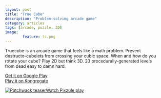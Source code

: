 ```yaml
---
layout: post
title: "True Cube"
description: "Problem-solving arcade game"
category: articles
tags: [arcade, puzzle, 3D]
image: 
        feature: tc.png
---
```

Truecube is an arcade game that feels like a math problem. Prevent destructo-cubelets from crossing your cubic space. When and how do you rotate your cube? Play 2D but think 3D. 23 procedurally-generated levels from dead easy to damn hard.

[Get it on Google Play](https://play.google.com/store/apps/details?id=com.OceanShip.TrueCubeDemo)<br>
[Play it on Kongregate](http://www.kongregate.com/games/creole34/true-cube-demo)

<a href="https://www.youtube.com/watch?v=qEWia5zPpPU" target="_blank"><img src="https://i1.ytimg.com/vi/qEWia5zPpPU/mqdefault.jpg" 
alt="Patchwack teaser" />Watch Pixzule play</a>